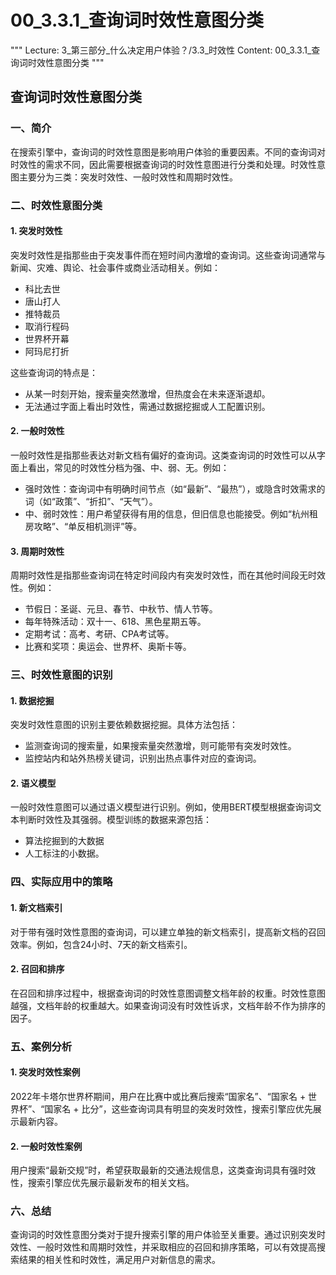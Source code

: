 # 00_3.3.1_查询词时效性意图分类

"""
Lecture: 3_第三部分_什么决定用户体验？/3.3_时效性
Content: 00_3.3.1_查询词时效性意图分类
"""

## 查询词时效性意图分类

### 一、简介
在搜索引擎中，查询词的时效性意图是影响用户体验的重要因素。不同的查询词对时效性的需求不同，因此需要根据查询词的时效性意图进行分类和处理。时效性意图主要分为三类：突发时效性、一般时效性和周期时效性。

### 二、时效性意图分类

#### 1. 突发时效性
突发时效性是指那些由于突发事件而在短时间内激增的查询词。这些查询词通常与新闻、灾难、舆论、社会事件或商业活动相关。例如：
- 科比去世
- 唐山打人
- 推特裁员
- 取消行程码
- 世界杯开幕
- 阿玛尼打折

这些查询词的特点是：
- 从某一时刻开始，搜索量突然激增，但热度会在未来逐渐退却。
- 无法通过字面上看出时效性，需通过数据挖掘或人工配置识别。

#### 2. 一般时效性
一般时效性是指那些表达对新文档有偏好的查询词。这类查询词的时效性可以从字面上看出，常见的时效性分档为强、中、弱、无。例如：
- 强时效性：查询词中有明确时间节点（如“最新”、“最热”），或隐含时效需求的词（如“政策”、“折扣”、“天气”）。
- 中、弱时效性：用户希望获得有用的信息，但旧信息也能接受。例如“杭州租房攻略”、“单反相机测评”等。

#### 3. 周期时效性
周期时效性是指那些查询词在特定时间段内有突发时效性，而在其他时间段无时效性。例如：
- 节假日：圣诞、元旦、春节、中秋节、情人节等。
- 每年特殊活动：双十一、618、黑色星期五等。
- 定期考试：高考、考研、CPA考试等。
- 比赛和奖项：奥运会、世界杯、奥斯卡等。

### 三、时效性意图的识别

#### 1. 数据挖掘
突发时效性意图的识别主要依赖数据挖掘。具体方法包括：
- 监测查询词的搜索量，如果搜索量突然激增，则可能带有突发时效性。
- 监控站内和站外热榜关键词，识别出热点事件对应的查询词。

#### 2. 语义模型
一般时效性意图可以通过语义模型进行识别。例如，使用BERT模型根据查询词文本判断时效性及其强弱。模型训练的数据来源包括：
- 算法挖掘到的大数据
- 人工标注的小数据。

### 四、实际应用中的策略

#### 1. 新文档索引
对于带有强时效性意图的查询词，可以建立单独的新文档索引，提高新文档的召回效率。例如，包含24小时、7天的新文档索引。

#### 2. 召回和排序
在召回和排序过程中，根据查询词的时效性意图调整文档年龄的权重。时效性意图越强，文档年龄的权重越大。如果查询词没有时效性诉求，文档年龄不作为排序的因子。

### 五、案例分析

#### 1. 突发时效性案例
2022年卡塔尔世界杯期间，用户在比赛中或比赛后搜索“国家名”、“国家名 + 世界杯”、“国家名 + 比分”，这些查询词具有明显的突发时效性，搜索引擎应优先展示最新内容。

#### 2. 一般时效性案例
用户搜索“最新交规”时，希望获取最新的交通法规信息，这类查询词具有强时效性，搜索引擎应优先展示最新发布的相关文档。

### 六、总结
查询词的时效性意图分类对于提升搜索引擎的用户体验至关重要。通过识别突发时效性、一般时效性和周期时效性，并采取相应的召回和排序策略，可以有效提高搜索结果的相关性和时效性，满足用户对新信息的需求。